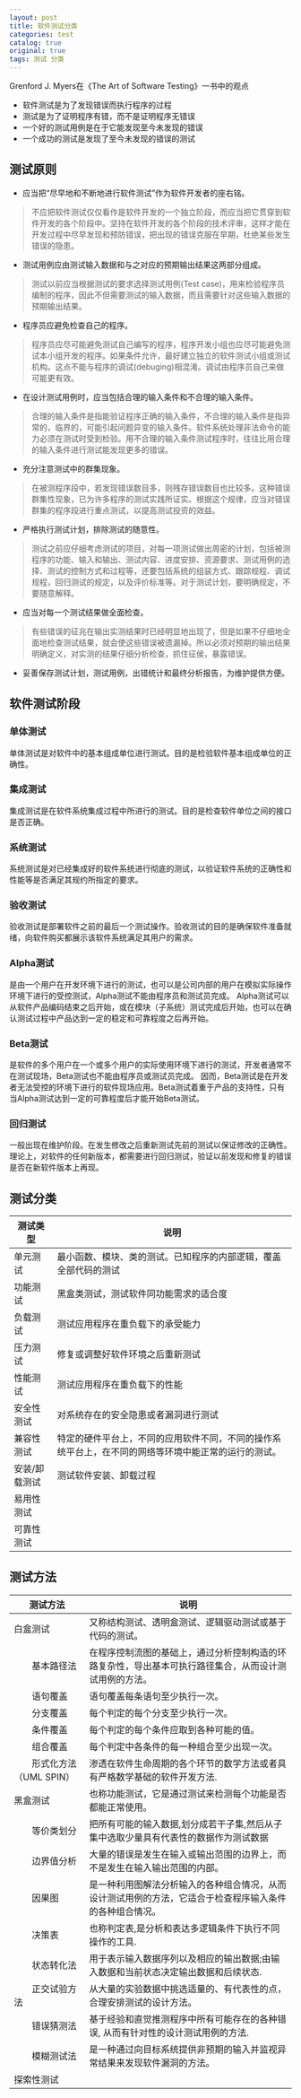 ```yaml
---
layout: post
title: 软件测试分类
categories: test
catalog: true
original: true
tags: 测试 分类
---
```


Grenford J. Myers在《The Art of Software Testing》一书中的观点
* 软件测试是为了发现错误而执行程序的过程
* 测试是为了证明程序有错，而不是证明程序无错误
* 一个好的测试用例是在于它能发现至今未发现的错误
* 一个成功的测试是发现了至今未发现的错误的测试

## 测试原则

- 应当把“尽早地和不断地进行软件测试”作为软件开发者的座右铭。  
> 不应把软件测试仅仅看作是软件开发的一个独立阶段，而应当把它贯穿到软件开发的各个阶段中。坚持在软件开发的各个阶段的技术评审，这样才能在开发过程中尽早发现和预防错误，把出现的错误克服在早期，杜绝某些发生错误的隐患。
- 测试用例应由测试输入数据和与之对应的预期输出结果这两部分组成。  
> 测试以前应当根据测试的要求选择测试用例(Test case)，用来检验程序员编制的程序，因此不但需要测试的输入数据，而且需要针对这些输入数据的预期输出结果。
- 程序员应避免检查自己的程序。  
> 程序员应尽可能避免测试自己编写的程序，程序开发小组也应尽可能避免测试本小组开发的程序。如果条件允许，最好建立独立的软件测试小组或测试机构。这点不能与程序的调试(debuging)相混淆。调试由程序员自己来做可能更有效。
- 在设计测试用例时，应当包括合理的输入条件和不合理的输入条件。  
> 合理的输入条件是指能验证程序正确的输入条件，不合理的输入条件是指异常的，临界的，可能引起问题异变的输入条件。软件系统处理非法命令的能力必须在测试时受到检验。用不合理的输入条件测试程序时，往往比用合理的输入条件进行测试能发现更多的错误。
- 充分注意测试中的群集现象。  
> 在被测程序段中，若发现错误数目多，则残存错误数目也比较多。这种错误群集性现象，已为许多程序的测试实践所证实。根据这个规律，应当对错误群集的程序段进行重点测试，以提高测试投资的效益。
- 严格执行测试计划，排除测试的随意性。
> 测试之前应仔细考虑测试的项目，对每一项测试做出周密的计划，包括被测程序的功能、输入和输出、测试内容、进度安排、资源要求、测试用例的选择、测试的控制方式和过程等，还要包括系统的组装方式、跟踪规程、调试规程，回归测试的规定，以及评价标准等。对于测试计划，要明确规定，不要随意解释。
- 应当对每一个测试结果做全面检查。
> 有些错误的征兆在输出实测结果时已经明显地出现了，但是如果不仔细地全面地检查测试结果，就会使这些错误被遗漏掉。所以必须对预期的输出结果明确定义，对实测的结果仔细分析检查，抓住征侯，暴露错误。
- 妥善保存测试计划，测试用例，出错统计和最终分析报告，为维护提供方便。

## 软件测试阶段

### 单体测试
单体测试是对软件中的基本组成单位进行测试。目的是检验软件基本组成单位的正确性。

### 集成测试
集成测试是在软件系统集成过程中所进行的测试。目的是检查软件单位之间的接口是否正确。

### 系统测试
系统测试是对已经集成好的软件系统进行彻底的测试，以验证软件系统的正确性和性能等是否满足其规约所指定的要求。

### 验收测试
验收测试是部署软件之前的最后一个测试操作。验收测试的目的是确保软件准备就绪，向软件购买都展示该软件系统满足其用户的需求。

### Alpha测试
是由一个用户在开发环境下进行的测试，也可以是公司内部的用户在模拟实际操作环境下进行的受控测试，Alpha测试不能由程序员和测试员完成。
Alpha测试可以从软件产品编码结束之后开始，或在模块（子系统）测试完成后开始，也可以在确认测试过程中产品达到一定的稳定和可靠程度之后再开始。

### Beta测试
是软件的多个用户在一个或多个用户的实际使用环境下进行的测试，开发者通常不在测试现场，Beta测试也不能由程序员或测试员完成。
因而，Beta测试是在开发者无法受控的环境下进行的软件现场应用。Beta测试着重于产品的支持性，只有当Alpha测试达到一定的可靠程度后才能开始Beta测试。

### 回归测试
一般出现在维护阶段。在发生修改之后重新测试先前的测试以保证修改的正确性。
理论上，对软件的任何新版本，都需要进行回归测试，验证以前发现和修复的错误 是否在新软件版本上再现。

## 测试分类
| 测试类型       | 说明                                       |
|--------------| ----------------------------------------- |
| 单元测试 | 最小函数、模块、类的测试。已知程序的内部逻辑，覆盖全部代码的测试 |
| 功能测试 | 黑盒类测试，测试软件同功能需求的适合度 |
| 负载测试 | 测试应用程序在重负载下的承受能力 |
| 压力测试 | 修复或调整好软件环境之后重新测试 |
| 性能测试 | 测试应用程序在重负载下的性能 |
| 安全性测试 | 对系统存在的安全隐患或者漏洞进行测试   |
| 兼容性测试  | 特定的硬件平台上，不同的应用软件不同，不同的操作系统平台上，在不同的网络等环境中能正常的运行的测试。 |
| 安装/卸载测试 | 测试软件安装、卸载过程 |
| 易用性测试||
| 可靠性测试||

## 测试方法
| 测试方法       | 说明                                       |
|--------------| ----------------------------------------- |
| 白盒测试 | 又称结构测试、透明盒测试、逻辑驱动测试或基于代码的测试。　 |
|　　基本路径法 | 在程序控制流图的基础上，通过分析控制构造的环路复杂性，导出基本可执行路径集合，从而设计测试用例的方法。　 |
|　　语句覆盖 | 语句覆盖每条语句至少执行一次。　 |
|　　分支覆盖 | 每个判定的每个分支至少执行一次。　 |
|　　条件覆盖 | 每个判定的每个条件应取到各种可能的值。　 |
|　　组合覆盖 | 每个判定中各条件的每一种组合至少出现一次。　 |
|　　形式化方法（UML SPIN） | 渗透在软件生命周期的各个环节的数学方法或者具有严格数学基础的软件开发方法.　 |
| 黑盒测试 | 也称功能测试，它是通过测试来检测每个功能是否都能正常使用。　 |
|　　等价类划分 | 把所有可能的输入数据,划分成若干子集,然后从子集中选取少量具有代表性的数据作为测试数据　 |
|　　边界值分析 | 大量的错误是发生在输入或输出范围的边界上，而不是发生在输入输出范围的内部。　 |
|　　因果图 | 是一种利用图解法分析输入的各种组合情况，从而设计测试用例的方法，它适合于检查程序输入条件的各种组合情况。　 |
|　　决策表 | 也称判定表,是分析和表达多逻辑条件下执行不同操作的工具.　 |
|　　状态转化法 | 用于表示输入数据序列以及相应的输出数据;由输入数据和当前状态决定输出数据和后续状态.　 |
|　　正交试验方法 | 从大量的实验数据中挑选适量的、有代表性的点，合理安排测试的设计方法。　 |
|　　错误猜测法 | 基于经验和直觉推测程序中所有可能存在的各种错误, 从而有针对性的设计测试用例的方法.　 |
|　　模糊测试法 | 是一种通过向目标系统提供非预期的输入并监视异常结果来发现软件漏洞的方法。　 |
| 探索性测试 | |
